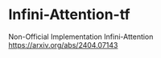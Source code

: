 # Infini-Attention-tf
Non-Official Implementation Infini-Attention https://arxiv.org/abs/2404.07143
